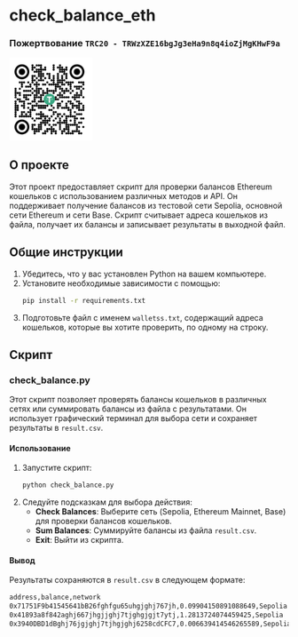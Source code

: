 # check_balance_eth

### Пожертвование ``` TRC20 - TRWzXZE16bgJg3eHa9n8q4ioZjMgKHwF9a ```
<img src="usdt.jpg" alt="Donation" width="150"/>

## О проекте

Этот проект предоставляет скрипт для проверки балансов Ethereum кошельков с использованием различных методов и API. Он поддерживает получение балансов из тестовой сети Sepolia, основной сети Ethereum и сети Base. Скрипт считывает адреса кошельков из файла, получает их балансы и записывает результаты в выходной файл.

## Общие инструкции

1. Убедитесь, что у вас установлен Python на вашем компьютере.
2. Установите необходимые зависимости с помощью:
   ```sh
   pip install -r requirements.txt
   ```
3. Подготовьте файл с именем `walletss.txt`, содержащий адреса кошельков, которые вы хотите проверить, по одному на строку.

## Скрипт

### check_balance.py

Этот скрипт позволяет проверять балансы кошельков в различных сетях или суммировать балансы из файла с результатами. Он использует графический терминал для выбора сети и сохраняет результаты в `result.csv`.

#### Использование

1. Запустите скрипт:
   ```sh
   python check_balance.py
   ```
2. Следуйте подсказкам для выбора действия:
   - **Check Balances**: Выберите сеть (Sepolia, Ethereum Mainnet, Base) для проверки балансов кошельков.
   - **Sum Balances**: Суммируйте балансы из файла `result.csv`.
   - **Exit**: Выйти из скрипта.

#### Вывод

Результаты сохраняются в `result.csv` в следующем формате:
```
address,balance,network
0x71751F9b41545641bB26fghfgu65uhgjghj767jh,0.09904150891088649,Sepolia
0x41893a8f842aghj667jhgjjghj7tjghgjgjt7ytj,1.2813724074459425,Sepolia
0x3940DBD1dBghj76jgjghj7tjhgjghj6258cdCFC7,0.006639414546265589,Sepolia
```